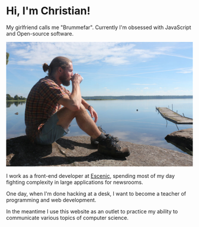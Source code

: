 # Hi, I'm Christian!

My girlfriend calls me "Brummefar". Currently I'm obsessed with JavaScript and Open-source software.

![Brummefar](../images/brummefar.jpg)

I work as a front-end developer at [Escenic](http://escenic.com/), spending most of my day fighting complexity in large applications for newsrooms.

One day, when I'm done hacking at a desk, I want to become a teacher of programming and web development.

In the meantime I use this website as an outlet to practice my ability to communicate various topics of computer science.
